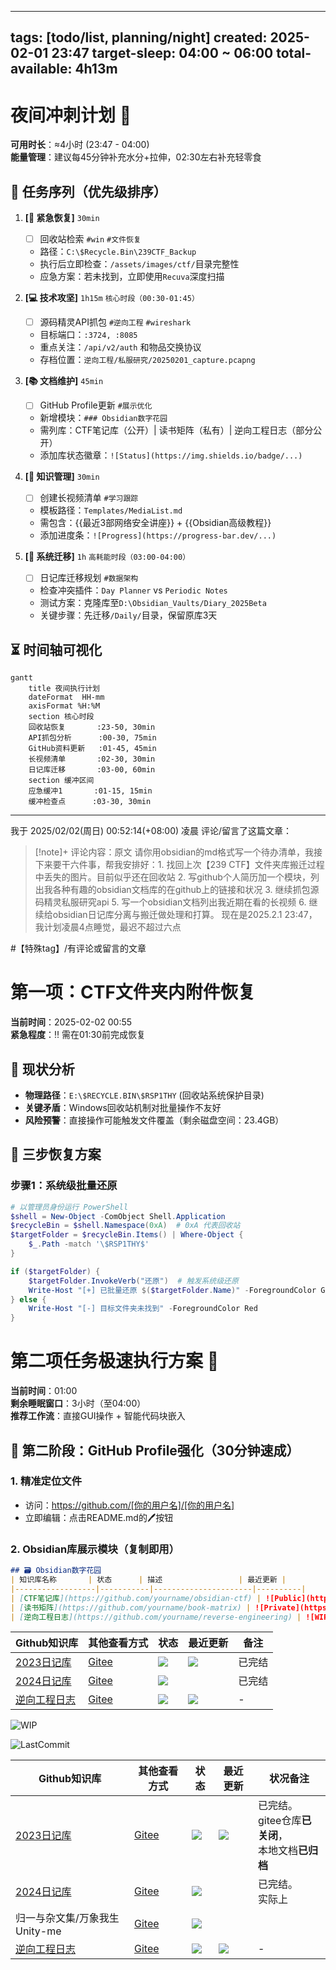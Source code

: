 
---
tags: [todo/list, planning/night]
created: 2025-02-01 23:47
target-sleep: 04:00 ~ 06:00
total-available: 4h13m
---

# 夜间冲刺计划 🌙
**可用时长**：≈4小时 (23:47 - 04:00)  
**能量管理**：建议每45分钟补充水分+拉伸，02:30左右补充轻零食

## 🚀 任务序列（优先级排序）
1. **[🔄 紧急恢复]** `30min`  
   - [ ] 回收站检索 `#win` `#文件恢复`
   - 路径：`C:\$Recycle.Bin\239CTF_Backup`
   - 执行后立即检查：`/assets/images/ctf/`目录完整性
   - 应急方案：若未找到，立即使用`Recuva`深度扫描

2. **[💻 技术攻坚]** `1h15m` `核心时段（00:30-01:45）`  
   - [ ] 源码精灵API抓包 `#逆向工程` `#wireshark`
   - 目标端口：`:3724, :8085`
   - 重点关注：`/api/v2/auth` 和物品交换协议
   - 存档位置：`逆向工程/私服研究/20250201_capture.pcapng`

3. **[📚 文档维护]** `45min`  
   - [ ] GitHub Profile更新 `#展示优化`
   - 新增模块：`### Obsidian数字花园` 
   - 需列库：CTF笔记库（公开）| 读书矩阵（私有）| 逆向工程日志（部分公开）
   - 添加库状态徽章：`![Status](https://img.shields.io/badge/...)`

4. **[🧠 知识管理]** `30min`  
   - [ ] 创建长视频清单 `#学习跟踪`
   - 模板路径：`Templates/MediaList.md`
   - 需包含：{{最近3部网络安全讲座}} + {{Obsidian高级教程}}
   - 添加进度条：`![Progress](https://progress-bar.dev/...)`

5. **[🔧 系统迁移]** `1h` `高耗能时段（03:00-04:00）`  
   - [ ] 日记库迁移规划 `#数据架构`
   - 检查冲突插件：`Day Planner` vs `Periodic Notes`
   - 测试方案：克隆库至`D:\Obsidian_Vaults/Diary_2025Beta`
   - 关键步骤：先迁移`/Daily/`目录，保留原库3天

## ⏳ 时间轴可视化
```mermaid
gantt
    title 夜间执行计划
    dateFormat  HH-mm
    axisFormat %H:%M
    section 核心时段
    回收站恢复       :23-50, 30min
    API抓包分析      :00-30, 75min
    GitHub资料更新   :01-45, 45min
    长视频清单       :02-30, 30min
    日记库迁移       :03-00, 60min
    section 缓冲区间
    应急缓冲1       :01-15, 15min
    缓冲检查点      :03-30, 30min
```




-----
我于 2025/02/02(周日) 00:52:14(+08:00) 凌晨  评论/留言了这篇文章：

>[!note]+ 评论内容：原文
>请你用obsidian的md格式写一个待办清单，我接下来要干六件事，帮我安排好：1. 找回上次【239 CTF】文件夹库搬迁过程中丢失的图片。目前似乎还在回收站 2. 写github个人简历加一个模块，列出我各种有趣的obsidian文档库的在github上的链接和状况 3. 继续抓包源码精灵私服研究api 5. 写一个obsidian文档列出我近期在看的长视频 6. 继续给obsidian日记库分离与搬迁做处理和打算。 现在是2025.2.1 23:47，我计划凌晨4点睡觉，最迟不超过六点

#【特殊tag】/有评论或留言的文章

# 第一项：CTF文件夹内附件恢复

**当前时间**：2025-02-02 00:55  
**紧急程度**：‼️ 需在01:30前完成恢复

## 🚨 现状分析
- **物理路径**：`E:\$RECYCLE.BIN\$RSP1THY` (回收站系统保护目录)
- **关键矛盾**：Windows回收站机制对批量操作不友好
- **风险预警**：直接操作可能触发文件覆盖（剩余磁盘空间：23.4GB）

## 🔑 三步恢复方案
### 步骤1：系统级批量还原

```powershell
# 以管理员身份运行 PowerShell
$shell = New-Object -ComObject Shell.Application
$recycleBin = $shell.Namespace(0xA)  # 0xA 代表回收站
$targetFolder = $recycleBin.Items() | Where-Object { 
    $_.Path -match '\$RSP1THY$' 
}

if ($targetFolder) {
    $targetFolder.InvokeVerb("还原")  # 触发系统级还原
    Write-Host "[+] 已批量还原 $($targetFolder.Name)" -ForegroundColor Green
} else {
    Write-Host "[-] 目标文件夹未找到" -ForegroundColor Red
}
```

# 第二项任务极速执行方案 🚀

**当前时间**：01:00  
**剩余睡眠窗口**：3小时（至04:00）  
**推荐工作流**：直接GUI操作 + 智能代码块嵌入

## 📌 第二阶段：GitHub Profile强化（30分钟速成）
### 1. 精准定位文件
- 访问：https://github.com/[你的用户名]/[你的用户名]
- 立即编辑：点击README.md的🖊️按钮

### 2. Obsidian库展示模块（复制即用）

```markdown
## 🗃️ Obsidian数字花园
| 知识库名称       | 状态      | 描述                 | 最近更新 |
|------------------|-----------|----------------------|----------|
| [CTF笔记库](https://github.com/yourname/obsidian-ctf) | ![Public](https://img.shields.io/badge/Status-Public-brightgreen) | 渗透测试笔记/Writeups | ![LastCommit](https://img.shields.io/github/last-commit/yourname/obsidian-ctf) |
| [读书矩阵](https://github.com/yourname/book-matrix) | ![Private](https://img.shields.io/badge/Status-Private-red) | 结构化书摘系统 | 本地同步 |
| [逆向工程日志](https://github.com/yourname/reverse-engineering) | ![WIP](https://img.shields.io/badge/Status-WIP-yellow) | 游戏逆向分析记录 | ![LastCommit](https://img.shields.io/github/last-commit/yourname/reverse-engineering) |
```

| Github知识库 | 其他查看方式 | 状态 | 最近更新 | 备注 |
| ---- | ---- | ---- | ---- | ---- |
| [2023日记库](https://github.com/yourname/obsidian-ctf) | [Gitee](https://gitee.com/bairihai/projects?) | ![](https://img.shields.io/badge/Status-Private-red) | ![](https://img.shields.io/github/last-commit/yourname/obsidian-ctf) | 已完结 |
| [2024日记库](https://github.com/yourname/book-matrix) | [Gitee](https://gitee.com/bairihai/projects?) | ![](https://img.shields.io/badge/Status-Private-red) |  | 已完结 |
| [逆向工程日志](https://github.com/yourname/reverse-engineering) | [Gitee](https://gitee.com/bairihai/projects?) | ![](https://img.shields.io/badge/Status-Public-brightgreen) | ![](https://img.shields.io/github/last-commit/yourname/reverse-engineering) | - |


![WIP](https://img.shields.io/badge/Status-WIP-yellow)

![LastCommit](https://img.shields.io/github/last-commit/yourname/reverse-engineering)




| Github知识库 | 其他查看方式 | 状态 | 最近更新 | 状况备注 |
| ---- | ---- | ---- | ---- | ---- |
| [2023日记库](https://github.com/yourname/obsidian-ctf) | [Gitee](https://gitee.com/bairihai/new-zone-dairy) | ![](https://img.shields.io/badge/Status-Private-red) | ![](https://img.shields.io/github/last-commit/yourname/obsidian-ctf) | 已完结。<br>gitee仓库**已关闭**，<br>本地文档**已归档** |
| [2024日记库](https://github.com/yourname/book-matrix) | [Gitee](https://gitee.com/bairihai/projects?) | ![](https://img.shields.io/badge/Status-Private-red) |  | 已完结。<br>实际上 |
| 归一与杂文集/万象我生Unity-me | [Gitee](https://gitee.com/bairihai/unity-me) | ![](https://img.shields.io/badge/Status-Private-red) |  |  |
| [逆向工程日志](https://github.com/yourname/reverse-engineering) | [Gitee](https://gitee.com/bairihai/projects?) | ![](https://img.shields.io/badge/Status-Public-brightgreen) | ![](https://img.shields.io/github/last-commit/yourname/reverse-engineering) | - |
